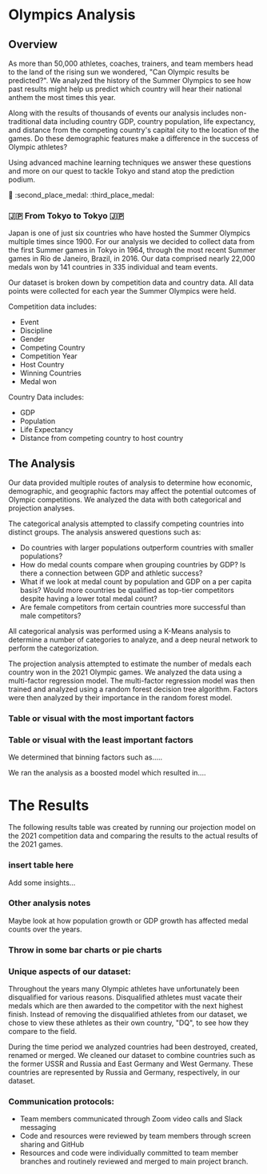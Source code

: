 # Olympics Analysis

## Overview
As more than 50,000 athletes, coaches, trainers, and team members head to the land of the rising sun we wondered, "Can Olympic results be predicted?". We analyzed the history of the Summer Olympics to see how past results might help us predict which country will hear their national anthem the most times this year. 

Along with the results of thousands of events our analysis includes non-traditional data including country GDP, country population, life expectancy, and distance from the competing country's capital city to the location of the games. Do these demographic features make a difference in the success of Olympic athletes?

Using advanced machine learning techniques we answer these questions and more on our quest to tackle Tokyo and stand atop the prediction podium. 

:1st_place_medal: :second_place_medal: :third_place_medal:

### :jp: From Tokyo to Tokyo :jp:

Japan is one of just six countries who have hosted the Summer Olympics multiple times since 1900. For our analysis we decided to collect data from the first Summer games in Tokyo in 1964, through the most recent Summer games in Rio de Janeiro, Brazil, in 2016. Our data comprised nearly 22,000 medals won by 141 countries in 335 individual and team events.

Our dataset is broken down by competition data and country data. All data points were collected for each year the Summer Olympics were held.

Competition data includes:
* Event 
* Discipline
* Gender
* Competing Country 
* Competition Year
* Host Country
* Winning Countries
* Medal won

Country Data includes:

* GDP
* Population
* Life Expectancy
* Distance from competing country to host country

## The Analysis

Our data provided multiple routes of analysis to determine how economic, demographic, and geographic factors may affect the potential outcomes of Olympic competitions. We analyzed the data with both categorical and projection analyses.

The categorical analysis attempted to classify competing countries into distinct groups. The analysis answered questions such as:

* Do countries with larger populations outperform countries with smaller populations?
* How do medal counts compare when grouping countries by GDP? Is there a connection between GDP and athletic success?
* What if we look at medal count by population and GDP on a per capita basis? Would more countries be qualified as top-tier competitors despite having a lower total medal count?
* Are female competitors from certain countries more successful than male competitors?  

All categorical analysis was performed using a K-Means analysis to determine a number of categories to analyze, and a deep neural network to perform the categorization. 

The projection analysis attempted to estimate the number of medals each country won in the 2021 Olympic games. We analyzed the data using a multi-factor regression model. The multi-factor regression model was then trained and analyzed using a random forest decision tree algorithm. Factors were then analyzed by their importance in the random forest model. 

### Table or visual with the most important factors ###

### Table or visual with the least important factors ###

We determined that binning factors such as.....

We ran the analysis as a boosted model which resulted in....

# The Results
The following results table was created by running our projection model on the 2021 competition data and comparing the results to the actual results of the 2021 games. 

### insert table here ###

Add some insights...


### Other analysis notes ###
Maybe look at how population growth or GDP growth has affected medal counts over the years. 

### Throw in some bar charts or pie charts ###


### Unique aspects of our dataset:

Throughout the years many Olympic athletes have unfortunately been disqualified for various reasons. Disqualified athletes must vacate their medals which are then awarded to the competitor with the next highest finish. Instead of removing the disqualified athletes from our dataset, we chose to view these athletes as their own country, "DQ", to see how they compare to the field.   

During the time period we analyzed countries had been destroyed, created, renamed or merged. We cleaned our dataset to combine countries such as the former USSR and Russia and East Germany and West Germany. These countries are represented by Russia and Germany, respectively, in our dataset.







### Communication protocols:
* Team members communicated through Zoom video calls and Slack messaging
* Code and resources were reviewed by team members through screen sharing and GitHub
* Resources and code were individually committed to team member branches and routinely reviewed and merged to main project branch. 